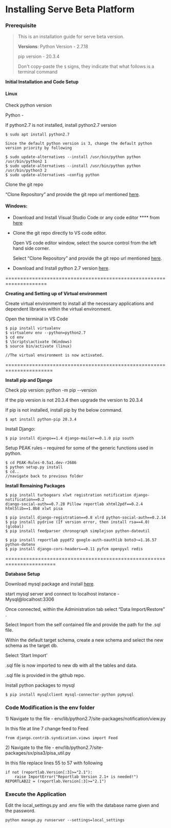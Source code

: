 # Installing Serve Beta Platform

### Prerequisite

> This is an installation guide for serve beta version.&#x20;
>
> **Versions**: Python Version - 2.7.18
>
> &#x20;                pip version - 20.3.4
>
> Don't copy-paste the `$` signs, they indicate that what follows is a terminal command

**Initial Installation and Code Setup**

#### Linux

Check python version

Python -

If python2.7 is not installed, install python2.7 version

```
$ sudo apt install python2.7

Since the default python version is 3, change the default python version priority by following

$ sudo update-alternatives --install /usr/bin/python python /usr/bin/python2 1 
$ sudo update-alternatives --install /usr/bin/python python /usr/bin/python3 2
$ sudo update-alternatives –config python
```

Clone the git repo

“Clone Repository” and provide the git repo url mentioned [here](https://github.com/Sunbird-Serve/serve-beta.git).&#x20;

#### Windows:

* Download and Install Visual Studio Code or any code editor **** from [here ](https://code.visualstudio.com/download)
*   Clone the git repo directly to VS code editor.

    Open VS code editor window, select the source control from the left hand side corner.

    Select “Clone Repository” and provide the git repo url mentioned [here](https://github.com/Sunbird-Serve/serve-beta.git).&#x20;
* Download and Install python 2.7 version [here](https://www.python.org/downloads/release/python-2717/).&#x20;

\====================================================================

**Creating and Setting up of Virtual environment**&#x20;

Create virtual environment to install all the necessary applications and dependent libraries within the virtual environment.&#x20;

Open the terminal in VS Code

```
$ pip install virtualenv
$ virtualenv env --python=python2.7
$ cd env
$ \Scripts\activate (Windows)
$ source bin/activate (linux)

//The virtual environment is now activated. 
```

\======================================================================

**Install pip and Django**

Check pip version: python -m pip --version

If the pip version is not 20.3.4 then upgrade the version to 20.3.4

If pip is not installed, install pip by the below command.&#x20;

```
$ apt install python-pip 20.3.4
```

Install Django:

```
$ pip install django==1.4 django-mailer==0.1.0 pip south
```

Setup PEAK rules – required for some of the generic functions used in python.

```
$ cd PEAK-Rules-0.5a1.dev-r2686
$ python setup.py install
$ cd.. 
//navigate back to previous folder
```

**Install Remaining Packages**

```
$ pip install turbogears xlwt registration notification django-notification==0.2
django-social-auth==0.7.28 Pillow reportlab xhtml2pdf==0.2.4 html5lib==1.0b8 xlwt pisa

$ pip install django-registration==0.8 xlrd python-social-auth==0.2.14
$ pip install pydrive (If version error, then install rsa==4.0) (global)
$ pip install feedparser chronograph simplejson python-dateutil

$ pip install reportlab pypdf2 google-auth-oauthlib boto3~=1.16.57 python-dotenv
$ pip install django-cors-headers==0.11 pyfcm openpyxl redis
```

\=======================================================================

**Database Setup**

Download mysql package and install [here](../../capabilities/demand.md).&#x20;

start mysql server and connect to localhost instance - Mysql@localhost:3306

Once connected, within the Administration tab select “Data Import/Restore” .

Select Import from the self contained file and provide the path for the .sql file.

Within the default target schema, create a new schema and select the new schema as the target db.

Select ‘Start Import’

.sql file is now imported to new db with all the tables and data.

.sql file is provided in the github repo.&#x20;

Install python packages to mysql

```
$ pip install mysqlclient mysql-connector-python pymysql
```

### Code Modification is the env folder

1\)      Navigate to the file - env/lib/python2.7/site-packages/notification/view.py

In this file at line 7 change feed to Feed

```
from django.contrib.syndication.views import Feed
```

2\)     Navigate to the file - env/lib/python2.7/site-packages/sx/pisa3/pisa\_util.py

In this file replace lines 55 to 57 with following

```
if not (reportlab.Version[:3]>="2.1"):
    raise ImportError("Reportlab Version 2.1+ is needed!")
REPORTLAB22 = (reportlab.Version[:3]>="2.1")
```

### Execute the Application

Edit the local\_settings.py and .env file with the database name given and the password.

```
python manage.py runserver --settings=local_settings
```
